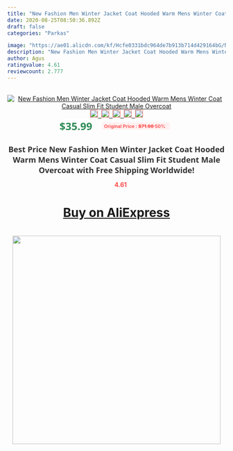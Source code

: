 ```yaml
---
title: "New Fashion Men Winter Jacket Coat Hooded Warm Mens Winter Coat Casual Slim Fit Student Male Overcoat"
date: 2020-08-25T08:50:36.892Z
draft: false
categories: "Parkas"

image: "https://ae01.alicdn.com/kf/Hcfe0331bdc964de7b913b714d429164bG/New-Fashion-Men-Winter-Jacket-Coat-Hooded-Warm-Mens-Winter-Coat-Casual-Slim-Fit-Student-Male.jpg"
description: "New Fashion Men Winter Jacket Coat Hooded Warm Mens Winter Coat Casual Slim Fit Student Male Overcoat"
author: Agus
ratingvalue: 4.61
reviewcount: 2.777
---
```

<br>
<div style="text-align: center;">
<a href="https://s.click.aliexpress.com/e/_9fAmcd" target="_blank" rel="nofollow noopener noreferrer"><img alt="New Fashion Men Winter Jacket Coat Hooded Warm Mens Winter Coat Casual Slim Fit Student Male Overcoat" class="magnifier-image" src="https://ae01.alicdn.com/kf/Hcfe0331bdc964de7b913b714d429164bG/New-Fashion-Men-Winter-Jacket-Coat-Hooded-Warm-Mens-Winter-Coat-Casual-Slim-Fit-Student-Male.jpg_640x640.jpg">
<br>
<img style="border:1px solid salmon" src="https://ae01.alicdn.com/kf/Hcfe0331bdc964de7b913b714d429164bG/New-Fashion-Men-Winter-Jacket-Coat-Hooded-Warm-Mens-Winter-Coat-Casual-Slim-Fit-Student-Male.jpg_120x120.jpg">&nbsp;&nbsp;<img style="border:1px solid salmon" src="https://ae01.alicdn.com/kf/H36fa2a70a5154842a3940aa46da5e79eI/New-Fashion-Men-Winter-Jacket-Coat-Hooded-Warm-Mens-Winter-Coat-Casual-Slim-Fit-Student-Male.jpg_120x120.jpg">&nbsp;&nbsp;<img style="border:1px solid salmon" src="https://ae01.alicdn.com/kf/H6f2e4e7ec08e4700aa279e14f123df05E/New-Fashion-Men-Winter-Jacket-Coat-Hooded-Warm-Mens-Winter-Coat-Casual-Slim-Fit-Student-Male.jpg_120x120.jpg">&nbsp;&nbsp;<img style="border:1px solid salmon" src="https://ae01.alicdn.com/kf/H5a4cfca1a8b04412ab1e3531b6752a8ax/New-Fashion-Men-Winter-Jacket-Coat-Hooded-Warm-Mens-Winter-Coat-Casual-Slim-Fit-Student-Male.jpg_120x120.jpg">&nbsp;&nbsp;<img style="border:1px solid salmon" src="https://ae01.alicdn.com/kf/H01cfea9e7e084f62b05b602d1b7ad305C/New-Fashion-Men-Winter-Jacket-Coat-Hooded-Warm-Mens-Winter-Coat-Casual-Slim-Fit-Student-Male.jpg_120x120.jpg"></a></div><br0>
<div style="text-align: center;"><span style="background-color: white; border: 0px; box-sizing: border-box; color: seagreen; display: inline-block; font-family: &quot;open sans&quot; , &quot;arial&quot; , &quot;helvetica&quot; , sans-serif , &quot;heiti&quot;; font-size: 24px; font-stretch: inherit; font-weight: 700; line-height: inherit; margin: 0px 10px 0px 0px; padding: 0px; vertical-align: middle;">$35.99 </span>
<span style="background: rgb(255 , 241 , 241); border-radius: 3px; border: 0px; box-sizing: border-box; color: #ff4747; display: inline-block; font-family: inherit; font-size: 12px; font-stretch: inherit; font-style: inherit; font-variant: inherit; font-weight: 600; line-height: inherit; margin: 0px; padding: 2px 5px; transform: scale(0.9); vertical-align: middle;">Original Price : <b style="text-decoration: line-through;">$71.98 </b> 50%&nbsp;&nbsp;</span></div>
<h1 style="color: #333333; display: inline-block; font-family: &quot;open sans&quot; , &quot;arial&quot; , &quot;helvetica&quot; , sans-serif , &quot;heiti&quot;; font-size: 18px; font-stretch: inherit; font-weight: 700; text-align: center;">Best Price New Fashion Men Winter Jacket Coat Hooded Warm Mens Winter Coat Casual Slim Fit Student Male Overcoat with Free Shipping Worldwide!</h1>
<div style="color: #ff4747; text-align: center;">
<img src="https://4.bp.blogspot.com/-M0ZcTcb-5uY/XleCXlxnR4I/AAAAAAAAAEc/OrjgMkXV1oMQFaCRZj5HQwOCBcu3w1FegCPcBGAYYCw/s1600/star.png" style="height: 15px;">&nbsp;<b>4.61</b></div>
<div class="button_cont" align="center"><a class="buynow_a" href="https://s.click.aliexpress.com/e/_9fAmcd" target="_blank" rel="nofollow noopener noreferrer"><H1>Buy on AliExpress</H1></a></div><br>
<div class="separator" style="clear: both; text-align: center;">
<img src="https://lh3.googleusercontent.com/-pTy5HemUv9M/XlePHvY0dAI/AAAAAAAAAE4/0nX5iRUoIWY8eMW9Dpxeirr157OZliDIgCLcBGAsYHQ/s1600/badge.gif" width="480">
</div>
